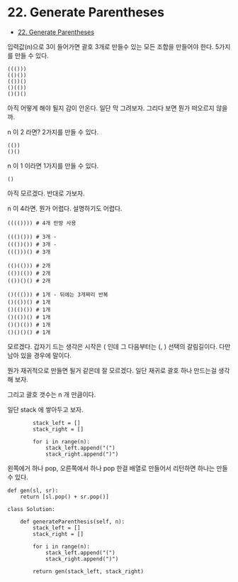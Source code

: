 # 22. Generate Parentheses
* [22. Generate Parentheses](https://leetcode.com/problems/generate-parentheses/)

입력값(n)으로 3이 들어가면 괄호 3개로 만들수 있는 모든 조합을 만들어야 한다. 5가지를 만들 수 있다.
```
((()))
(()())
(())()
()(())
()()()
```

아직 어떻게 해야 될지 감이 안온다. 일단 막 그려보자. 그리다 보면 뭔가 떠오르지 않을까.

n 이 2 라면? 2가지를 만들 수 있다.
```
(())
()()
```

n 이 1 이라면 1가지를 만들 수 있다.
```
()
```

아직 모르겠다. 반대로 가보자.

n 이 4라면. 뭔가 어렵다. 설명하기도 어렵다.
```
(((()))) # 4개 만땅 사용

((()())) # 3개 - 
((())()) # 3개 - 
((()))() # 3개

(()(())) # 2개
(())(()) # 2개
(())()() # 2개

()((())) # 1개 - 뒤에는 3개짜리 반복
()(())() # 1개 
()(()()) # 1개
()(())() # 1개
()()(()) # 1개
()()()() # 1개
```

모르겠다. 갑자기 드는 생각은 시작은 ( 인데 그 다음부터는 (, ) 선택의 갈림길이다. 다만 남아 있을 경우에 말이다.

뭔가 재귀적으로 만들면 될거 같은데 잘 모르겠다. 일단 재귀로 괄호 하나 만드는걸 생각해 보자.

그리고 괄호 갯수는 n 개 만큼이다.

일단 stack 에 쌓아두고 보자.
```
        stack_left = []
        stack_right = []

        for i in range(n):
            stack_left.append("(")
            stack_right.append(")")
```

왼쪽에거 하나 pop, 오른쪽에서 하나 pop 한걸 배열로 만들어서 리턴하면 하나는 만들 수 있다.
```
def gen(sl, sr):
    return [sl.pop() + sr.pop()]

class Solution:

    def generateParenthesis(self, n):
        stack_left = []
        stack_right = []

        for i in range(n):
            stack_left.append("(")
            stack_right.append(")")

        return gen(stack_left, stack_right)
```


